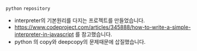 `python` `repository`
- interpreter의 기본원리를 다지는 프로젝트를 만들었습니다.
- https://www.codeproject.com/articles/345888/how-to-write-a-simple-interpreter-in-javascript 를 참고했습니다.
- python 의 copy와 deepcopy의 문제때문에 삽질했습니다.